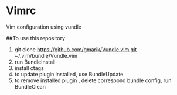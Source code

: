 Vimrc
=====

Vim configuration using vundle

##To use this repository
1. git clone https://github.com/gmarik/Vundle.vim.git ~/.vim/bundle/Vundle.vim
2. run BundleInstall
3. install ctags
4. to update plugin installed, use BundleUpdate
5. to remove installed plugin , delete correspond bundle config, run BundleClean
